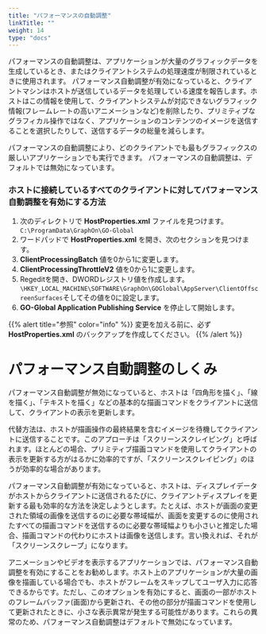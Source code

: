 ```yaml
---
title: "パフォーマンスの自動調整"
linkTitle: ""
weight: 14
type: "docs"
---
```

パフォーマンスの自動調整は、アプリケーションが大量のグラフィックデータを生成しているとき、またはクライアントシステムの処理速度が制限されているときに使用されます。 パフォーマンス自動調整が有効になっていると、クライアントマシンはホストが送信しているデータを処理している速度を報告します。ホストはこの情報を使用して、クライアントシステムが対応できないグラフィック情報(フレームレートの高いアニメーションなど)を削除したり、プリミティブなグラフィカル操作ではなく、アプリケーションのコンテンツのイメージを送信することを選択したりして、送信するデータの総量を減らします。

パフォーマンスの自動調整により、どのクライアントでも最もグラフィックスの厳しいアプリケーションでも実行できます。 パフォーマンスの自動調整は、デフォルトでは無効になっています。

### ホストに接続しているすべてのクライアントに対してパフォーマンス自動調整を有効にする方法

1. 次のディレクトリで **HostProperties.xml** ファイルを見つけます。`C:\ProgramData\GraphOn\GO-Global`
2. ワードパッドで **HostProperties.xml** を開き、次のセクションを見つけます。
3. **ClientProcessingBatch** 値を0から1に変更します。
4. **ClientProcessingThrottleV2** 値を0から1に変更します。
5. Regeditを開き、DWORDレジストリ値を作成します。`\HKEY_LOCAL_MACHINE\SOFTWARE\GraphOn\GOGlobal\AppServer\ClientOffscreenSurfaces`そしてその値を0に設定します。
6. **GO-Global Application Publishing Service** を停止して開始します。

{{% alert title="参照" color="info" %}}
変更を加える前に、必ず **HostProperties.xml** のバックアップを作成してください。
{{% /alert %}}

# パフォーマンス自動調整のしくみ

パフォーマンス自動調整が無効になっていると、ホストは「四角形を描く」、「線を描く」、「テキストを描く」などの基本的な描画コマンドをクライアントに送信して、クライアントの表示を更新します。

代替方法は、ホストが描画操作の最終結果を含むイメージを待機してクライアントに送信することです。このアプローチは「スクリーンスクレイピング」と呼ばれます。ほとんどの場合、プリミティブ描画コマンドを使用してクライアントの表示を更新する方がはるかに効率的ですが、「スクリーンスクレイピング」のほうが効率的な場合があります。

パフォーマンス自動調整が有効になっていると、ホストは、ディスプレイデータがホストからクライアントに送信されるたびに、クライアントディスプレイを更新する最も効率的な方法を決定しようとします。たとえば、ホストが画面の変更された領域の画像を送信するのに必要な帯域幅が、画面を変更するのに使用されたすべての描画コマンドを送信するのに必要な帯域幅よりも小さいと推定した場合、描画コマンドの代わりにホストは画像を送信します。言い換えれば、それが「スクリーンスクレープ」になります。

アニメーションやビデオを表示するアプリケーションでは、パフォーマンス自動調整を有効にすることをお勧めします。ホスト上のアプリケーションが大量の画像を描画している場合でも、ホストがフレームをスキップしてユーザ入力に応答できるからです。ただし、このオプションを有効にすると、画面の一部がホストのフレームバッファ(画面)から更新され、その他の部分が描画コマンドを使用して更新されたときに、小さな表示異常が発生する可能性があります。これらの異常のため、パフォーマンス自動調整はデフォルトで無効になっています。